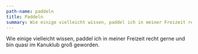 ```yaml
---
path-name: paddeln
title: Paddeln
summary: Wie einige vielleicht wissen, paddel ich in meiner Freizeit recht gerne und bin quasi im Kanuklub groß geworden.
---
```


Wie einige vielleicht wissen, paddel ich in meiner Freizeit recht gerne und bin quasi im Kanuklub groß geworden.
